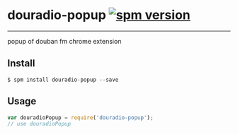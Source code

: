 # douradio-popup [![spm version](http://spmjs.io/badge/douradio-popup)](http://spmjs.io/package/douradio-popup)

---

popup of douban fm chrome extension

## Install

```
$ spm install douradio-popup --save
```

## Usage

```js
var douradioPopup = require('douradio-popup');
// use douradioPopup
```
